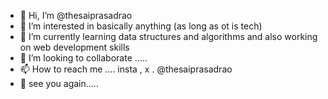 - 👋 Hi, I’m @thesaiprasadrao
- 👀 I’m interested in basically anything (as long as ot is tech)
- 🌱 I’m currently learning data structures and algorithms and also working on web development skills
- 💞️ I’m looking to collaborate .....
- 📫 How to reach me .... insta , x . @thesaiprasadrao 
- 👋 see you again.....
